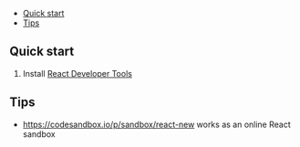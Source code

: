 - [Quick start](#quick-start)
- [Tips](#tips)

## Quick start

1. Install [React Developer Tools](https://chromewebstore.google.com/detail/react-developer-tools/fmkadmapgofadopljbjfkapdkoienihi)

## Tips

- https://codesandbox.io/p/sandbox/react-new works as an online React sandbox